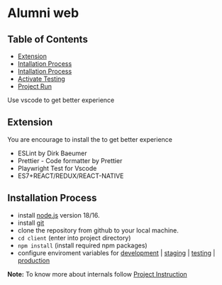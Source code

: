 # Alumni web

## Table of Contents

- [Extension](#extension)
- [Intallation Process](#installation-process)
- [Intallation Process](#installation-process)
- [Activate Testing](#activate-testing)
- [Project Run](./client/README.md#run-command)

Use vscode to get better experience

## Extension

You are encourage to install the to get better experience

- ESLint by Dirk Baeumer
- Prettier - Code formatter by Prettier
- Playwright Test for Vscode
- ES7+REACT/REDUX/REACT-NATIVE

## Installation Process

- install [node.js](https://nodejs.org/en/download) version 18/16.
- install [git](https://git-scm.com/)
- clone the repository from github to your local machine.
- `cd client` (enter into project directory)
- `npm install` (install required npm packages)
- configure enviroment variables for [development](./client/.env.development) | [staging](./client/.env.staging) | [testing](./client/.env.testing) | [production](./client/.env.production)

**Note:** To know more about internals follow [Project Instruction](./client/README.md)
